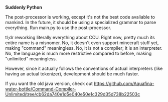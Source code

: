 **Suddenly Python**

The post-processor is working, except it's not the best code avaliable to mankind. In the future, it should be using a specialized grammar to parse everything. Run main.py to use the post-processor.

tl;dr reworking literally everything about CCU. Right now, pretty much its entire name is a misnomer. No, it doesn't even support minecraft stuff yet, making "command" meaningless. No, it is not a compiler; it is an interpreter. No, the language is much more restrictive compared to before, making "unlimited" meaningless.

However, since it actually follows the conventions of actual interpreters (like having an actual tokenizer), development should be much faster.

If you want the old java version, check out https://github.com/Aquafina-water-bottle/Command-Compiler-Unlimited/tree/cb62da740e1d5e040e50e1c329d35d738b22503c
